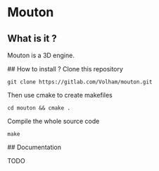 # Mouton

## What is it ?

Mouton is a 3D engine.

## How to install ?
Clone this repository

```
git clone https://gitlab.com/Volham/mouton.git
```
Then use cmake to create makefiles
```
cd mouton && cmake .
```
Compile the whole source code
```
make
```

## Documentation

TODO
